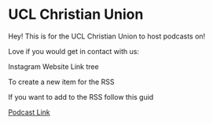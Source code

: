 # UCL Christian Union

Hey! This is for the UCL Christian Union to host podcasts on!

Love if you would get in contact with us: <br>

<a src = "https://www.instagram.com/ucl.cu" > Instagram </a> 
<a src = "https://linktr.ee/ucl.cu" > Website </a>
<a src = "https://uclchristianunion.wixsite.com/uclcu" > Link tree </a>


<a src = "https://uclchristianunion.github.io/ItemCreator/ItemCreator.html"> To create a new item for the RSS </a>

<a src ="https://uclchristianunion.github.io/AddItemGuide.html"> If you want to add to the RSS follow this guid </a>


<a href="https://open.spotify.com/show/1QuL94lfutdVuvbhYROArS"> Podcast  Link</a>